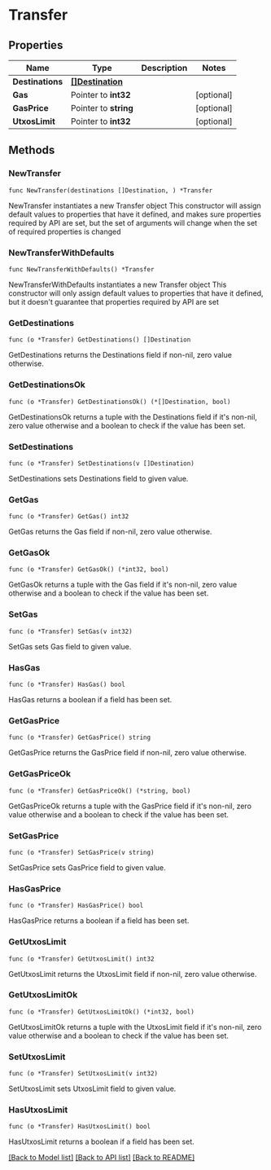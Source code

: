 # Transfer

## Properties

Name | Type | Description | Notes
------------ | ------------- | ------------- | -------------
**Destinations** | [**[]Destination**](Destination.md) |  | 
**Gas** | Pointer to **int32** |  | [optional] 
**GasPrice** | Pointer to **string** |  | [optional] 
**UtxosLimit** | Pointer to **int32** |  | [optional] 

## Methods

### NewTransfer

`func NewTransfer(destinations []Destination, ) *Transfer`

NewTransfer instantiates a new Transfer object
This constructor will assign default values to properties that have it defined,
and makes sure properties required by API are set, but the set of arguments
will change when the set of required properties is changed

### NewTransferWithDefaults

`func NewTransferWithDefaults() *Transfer`

NewTransferWithDefaults instantiates a new Transfer object
This constructor will only assign default values to properties that have it defined,
but it doesn't guarantee that properties required by API are set

### GetDestinations

`func (o *Transfer) GetDestinations() []Destination`

GetDestinations returns the Destinations field if non-nil, zero value otherwise.

### GetDestinationsOk

`func (o *Transfer) GetDestinationsOk() (*[]Destination, bool)`

GetDestinationsOk returns a tuple with the Destinations field if it's non-nil, zero value otherwise
and a boolean to check if the value has been set.

### SetDestinations

`func (o *Transfer) SetDestinations(v []Destination)`

SetDestinations sets Destinations field to given value.


### GetGas

`func (o *Transfer) GetGas() int32`

GetGas returns the Gas field if non-nil, zero value otherwise.

### GetGasOk

`func (o *Transfer) GetGasOk() (*int32, bool)`

GetGasOk returns a tuple with the Gas field if it's non-nil, zero value otherwise
and a boolean to check if the value has been set.

### SetGas

`func (o *Transfer) SetGas(v int32)`

SetGas sets Gas field to given value.

### HasGas

`func (o *Transfer) HasGas() bool`

HasGas returns a boolean if a field has been set.

### GetGasPrice

`func (o *Transfer) GetGasPrice() string`

GetGasPrice returns the GasPrice field if non-nil, zero value otherwise.

### GetGasPriceOk

`func (o *Transfer) GetGasPriceOk() (*string, bool)`

GetGasPriceOk returns a tuple with the GasPrice field if it's non-nil, zero value otherwise
and a boolean to check if the value has been set.

### SetGasPrice

`func (o *Transfer) SetGasPrice(v string)`

SetGasPrice sets GasPrice field to given value.

### HasGasPrice

`func (o *Transfer) HasGasPrice() bool`

HasGasPrice returns a boolean if a field has been set.

### GetUtxosLimit

`func (o *Transfer) GetUtxosLimit() int32`

GetUtxosLimit returns the UtxosLimit field if non-nil, zero value otherwise.

### GetUtxosLimitOk

`func (o *Transfer) GetUtxosLimitOk() (*int32, bool)`

GetUtxosLimitOk returns a tuple with the UtxosLimit field if it's non-nil, zero value otherwise
and a boolean to check if the value has been set.

### SetUtxosLimit

`func (o *Transfer) SetUtxosLimit(v int32)`

SetUtxosLimit sets UtxosLimit field to given value.

### HasUtxosLimit

`func (o *Transfer) HasUtxosLimit() bool`

HasUtxosLimit returns a boolean if a field has been set.


[[Back to Model list]](../README.md#documentation-for-models) [[Back to API list]](../README.md#documentation-for-api-endpoints) [[Back to README]](../README.md)


